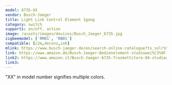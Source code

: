 ```yaml
---
model: 6735-XX
vendor: Busch-Jaeger 
title: Light Link Control Element 1gang 
category: switch
supports: on/off, action
image: /assets/images/devices/Busch_Jaeger_6735.jpg
zigbeemodel: ['RM01', 'RB01']
compatible: [z2m,deconz,iob]
mlink: https://www.busch-jaeger.de/en/search-online-catalogue?tx_solr%5Bq%5D=light%5C+link+control+1gang
link: https://www.amazon.de/Busch-Jaeger-Bedienelement-studiowei%C3%9F-Funkempf%C3%A4nger-4011395189269/dp/B017KXGJDG
link2: https://www.amazon.it/Busch-Jaeger-6735-Trasmettitore-84-studioweiss-trasmettitore/dp/B017KXGRQA
link3: 
---
```

"XX" in model number signifies multiple colors.

